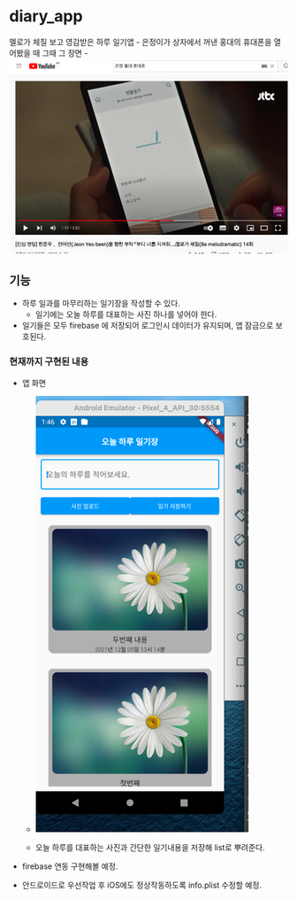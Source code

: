 # diary_app

멜로가 체질 보고 영감받은 하루 일기앱
    -   은정이가 상자에서 꺼낸 홍대의 휴대폰을 열어봤을 때 그때 그 장면
    -   ![img_1.png](img_1.png)
## 기능
-   하루 일과를 마무리하는 일기장을 작성할 수 있다.
    -   일기에는 오늘 하루를 대표하는 사진 하나를 넣어야 한다.
-   일기들은 모두 firebase 에 저장되어 로그인시 데이터가 유지되며, 앱 잠금으로 보호된다.

### 현재까지 구현된 내용
-   앱 화면
    -   ![img.png](img.png)
        
    -   오늘 하루를 대표하는 사진과 간단한 일기내용을 저장해 list로 뿌려준다.
    
-   firebase 연동 구현해볼 예정.
-   안드로이드로 우선작업 후 iOS에도 정상작동하도록 info.plist 수정할 예정.